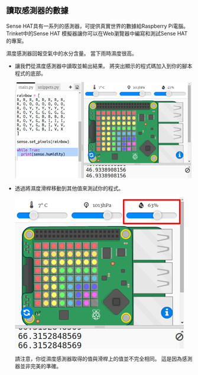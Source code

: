 ## 讀取感測器的數據

Sense HAT具有一系列的感測器，可提供真實世界的數據給Raspberry Pi電腦。 Trinket中的Sense HAT 模擬器讓你可以在Web瀏覽器中編寫和測試Sense HAT的專案。

濕度感測器回報空氣中的水分含量。 當下雨時濕度很高。

+ 讓我們從濕度感測器中讀取並輸出結果。 將突出顯示的程式碼加入到你的腳本程式的底部。
    
    ![截圖](images/rainbow-humid.png)

+ 透過將濕度滑桿移動到其他值來測試你的程式。
    
    ![螢幕截圖](images/rainbow-slider.png)
    
    請注意，你從濕度感測器取得的值與滑桿上的值並不完全相同。 這是因為感測器並非完美的準確。